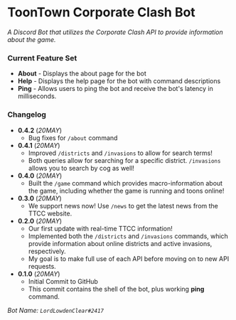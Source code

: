 # ToonTown Corporate Clash Bot
*A Discord Bot that utilizes the Corporate Clash API to provide information about the game.*

### Current Feature Set
* **About** - Displays the about page for the bot
* **Help** - Displays the help page for the bot with command descriptions
* **Ping** - Allows users to ping the bot and receive the bot's latency in milliseconds.

### Changelog
* **0.4.2** (*20MAY*)
  * Bug fixes for `/about` command
* **0.4.1** (*20MAY*)
  * Improved `/districts` and `/invasions` to allow for search terms!
  * Both queries allow for searching for a specific district.  `/invasions` allows you to search by cog as well!
* **0.4.0** (*20MAY*)
  * Built the `/game` command which provides macro-information about the game, including whether the game is running and toons online!
* **0.3.0** (*20MAY*)
  * We support news now! Use `/news` to get the latest news from the TTCC website.
* **0.2.0** (*20MAY*)
  * Our first update with real-time TTCC information!
  * Implemented both the `/districts` and `/invasions` commands, which provide information about online districts and active invasions, respectively.
  * My goal is to make full use of each API before moving on to new API requests.
* **0.1.0** (*20MAY*)
  * Initial Commit to GitHub
  * This commit contains the shell of the bot, plus working **ping** command.

*Bot Name: `LordLowdenClear#2417`*